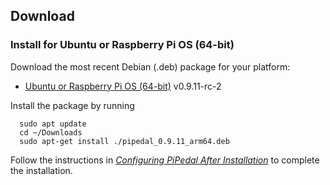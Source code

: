 ## Download

### Install for Ubuntu or Raspberry Pi OS (64-bit)

Download the most recent Debian (.deb) package for your platform:

- [Ubuntu or Raspberry Pi OS (64-bit)](https://github.com/rerdavies/pipedal/releases/download/v0.9.11-rc-2/pipedal_0.9.11_arm64.deb) v0.9.11-rc-2

Install the package by running 

```
  sudo apt update
  cd ~/Downloads  
  sudo apt-get install ./pipedal_0.9.11_arm64.deb
```

Follow the instructions in [_Configuring PiPedal After Installation_](https://rerdavies.github.io/pipedal/Configuring.html) to complete the installation.
